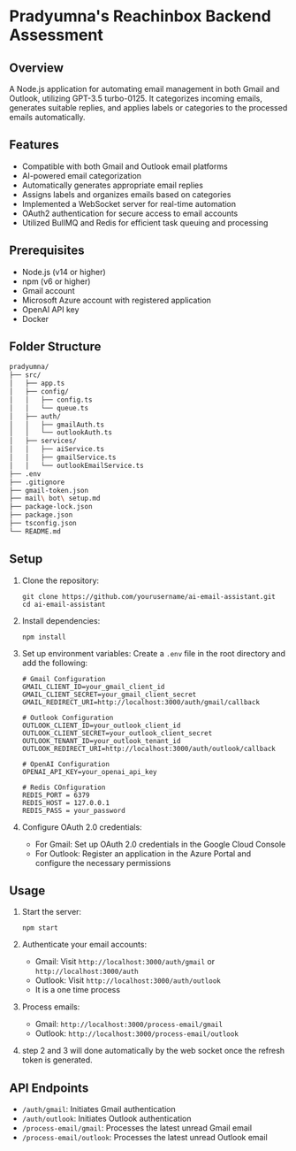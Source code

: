 # Pradyumna's Reachinbox Backend Assessment

## Overview
A Node.js application for automating email management in both Gmail and Outlook, utilizing GPT-3.5 turbo-0125. It categorizes incoming emails, generates suitable replies, and applies labels or categories to the processed emails automatically.

## Features
- Compatible with both Gmail and Outlook email platforms
- AI-powered email categorization
- Automatically generates appropriate email replies
- Assigns labels and organizes emails based on categories
- Implemented a WebSocket server for real-time automation
- OAuth2 authentication for secure access to email accounts
- Utilized BullMQ and Redis for efficient task queuing and processing

## Prerequisites
- Node.js (v14 or higher)
- npm (v6 or higher)
- Gmail account 
- Microsoft Azure account with registered application 
- OpenAI API key
- Docker

## Folder Structure
```bash
pradyumna/
├── src/
│   ├── app.ts
│   ├── config/
│   │   ├── config.ts
│   │   └── queue.ts
│   ├── auth/
│   │   ├── gmailAuth.ts
│   │   └── outlookAuth.ts
│   ├── services/
│   │   ├── aiService.ts
│   │   ├── gmailService.ts
│   │   └── outlookEmailService.ts
├── .env
├── .gitignore
├── gmail-token.json
├── mail\ bot\ setup.md
├── package-lock.json
├── package.json
├── tsconfig.json
└── README.md
```

## Setup

1. Clone the repository:
   ```
   git clone https://github.com/yourusername/ai-email-assistant.git
   cd ai-email-assistant
   ```

2. Install dependencies:
   ```
   npm install
   ```

3. Set up environment variables:
   Create a `.env` file in the root directory and add the following:

   ```
   # Gmail Configuration
   GMAIL_CLIENT_ID=your_gmail_client_id
   GMAIL_CLIENT_SECRET=your_gmail_client_secret
   GMAIL_REDIRECT_URI=http://localhost:3000/auth/gmail/callback

   # Outlook Configuration
   OUTLOOK_CLIENT_ID=your_outlook_client_id
   OUTLOOK_CLIENT_SECRET=your_outlook_client_secret
   OUTLOOK_TENANT_ID=your_outlook_tenant_id
   OUTLOOK_REDIRECT_URI=http://localhost:3000/auth/outlook/callback

   # OpenAI Configuration
   OPENAI_API_KEY=your_openai_api_key

   # Redis COnfiguration
   REDIS_PORT = 6379
   REDIS_HOST = 127.0.0.1
   REDIS_PASS = your_password
   ```

4. Configure OAuth 2.0 credentials:
   - For Gmail: Set up OAuth 2.0 credentials in the Google Cloud Console
   - For Outlook: Register an application in the Azure Portal and configure the necessary permissions

## Usage

1. Start the server:
   ```
   npm start
   ```

2. Authenticate your email accounts:
   - Gmail: Visit `http://localhost:3000/auth/gmail` or `http://localhost:3000/auth`
   - Outlook: Visit `http://localhost:3000/auth/outlook`
   - It is a one time process

3. Process emails:
   - Gmail: `http://localhost:3000/process-email/gmail`
   - Outlook: `http://localhost:3000/process-email/outlook`

4. step 2 and 3 will done automatically by the web socket once the refresh token is generated.

## API Endpoints

- `/auth/gmail`: Initiates Gmail authentication
- `/auth/outlook`: Initiates Outlook authentication
- `/process-email/gmail`: Processes the latest unread Gmail email
- `/process-email/outlook`: Processes the latest unread Outlook email
